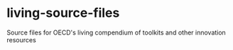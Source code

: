 # living-source-files
Source files for OECD's living compendium of toolkits and other innovation resources
